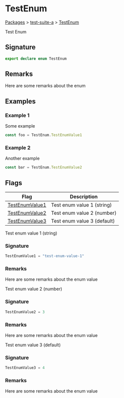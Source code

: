 # TestEnum

[Packages](/) > [test-suite-a](/test-suite-a/) > [TestEnum](/test-suite-a/testenum-enum/)

Test Enum

<a id="testenum-signature"></a>

## Signature

```typescript
export declare enum TestEnum
```

<a id="testenum-remarks"></a>

## Remarks

Here are some remarks about the enum

<a id="testenum-examples"></a>

## Examples

<a id="testenum-example1"></a>

### Example 1

Some example

```typescript
const foo = TestEnum.TestEnumValue1
```

<a id="testenum-example2"></a>

### Example 2

Another example

```ts
const bar = TestEnum.TestEnumValue2
```

## Flags

| Flag | Description |
| - | - |
| [TestEnumValue1](/test-suite-a/testenum-enum/testenumvalue1-enummember) | Test enum value 1 (string) |
| [TestEnumValue2](/test-suite-a/testenum-enum/testenumvalue2-enummember) | Test enum value 2 (number) |
| [TestEnumValue3](/test-suite-a/testenum-enum/testenumvalue3-enummember) | Test enum value 3 (default) |

Test enum value 1 (string)

<a id="testenumvalue1-signature"></a>

### Signature

```typescript
TestEnumValue1 = "test-enum-value-1"
```

<a id="testenumvalue1-remarks"></a>

### Remarks

Here are some remarks about the enum value

Test enum value 2 (number)

<a id="testenumvalue2-signature"></a>

### Signature

```typescript
TestEnumValue2 = 3
```

<a id="testenumvalue2-remarks"></a>

### Remarks

Here are some remarks about the enum value

Test enum value 3 (default)

<a id="testenumvalue3-signature"></a>

### Signature

```typescript
TestEnumValue3 = 4
```

<a id="testenumvalue3-remarks"></a>

### Remarks

Here are some remarks about the enum value
